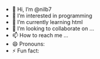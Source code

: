 - 👋 Hi, I’m @nilb7
- 👀 I’m interested in programming
- 🌱 I’m currently learning html
- 💞️ I’m looking to collaborate on ...
- 📫 How to reach me ...
- 😄 Pronouns:  
- ⚡ Fun fact: 

<!---
nilb7/nilb7 is a ✨ special ✨ repository because its `README.md` (this file) appears on your GitHub profile.
You can click the Preview link to take a look at your changes.
--->
